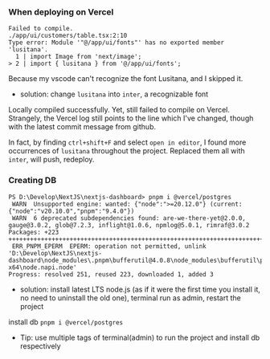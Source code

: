 ### When deploying on Vercel
```
Failed to compile.
./app/ui/customers/table.tsx:2:10
Type error: Module '"@/app/ui/fonts"' has no exported member 'lusitana'.
  1 | import Image from 'next/image';
> 2 | import { lusitana } from '@/app/ui/fonts';
```
Because my vscode can't recognize the font Lusitana, and I skipped it.
- solution: change `lusitana` into `inter`, a recognizable font

Locally compiled successfully. Yet, still failed to compile on Vercel. Strangely, the Vercel log still points to the line which I've changed, though with the latest commit message from github.

In fact, by finding `ctrl+shift+F` and select `open in editor`, I found more occurrences of `lusitana` throughout the project.
Replaced them all with `inter`, will push, redeploy.
### Creating DB
```
PS D:\Develop\NextJS\nextjs-dashboard> pnpm i @vercel/postgres
 WARN  Unsupported engine: wanted: {"node":">=20.12.0"} (current: {"node":"v20.10.0","pnpm":"9.4.0"})
 WARN  6 deprecated subdependencies found: are-we-there-yet@2.0.0, gauge@3.0.2, glob@7.2.3, inflight@1.0.6, npmlog@5.0.1, rimraf@3.0.2
Packages: +223
+++++++++++++++++++++++++++++++++++++++++++++++++++++++++++++++++++++++++++++++++++++++++++++++
 ERR_PNPM_EPERM  EPERM: operation not permitted, unlink 'D:\Develop\NextJS\nextjs-dashboard\node_modules\.pnpm\bufferutil@4.0.8\node_modules\bufferutil\prebuilds\win32-x64\node.napi.node'
Progress: resolved 251, reused 223, downloaded 1, added 3
```
- solution: install latest LTS node.js (as if it were the first time you install it, no need to uninstall the old one), terminal run as admin, restart the project

install db `pnpm i @vercel/postgres` 
- Tip: use multiple tags of terminal(admin) to run the project and install db respectively